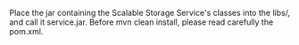Place the jar containing the Scalable Storage Service's classes into the libs/, and call it service.jar.
Before mvn clean install, please read carefully the pom.xml.